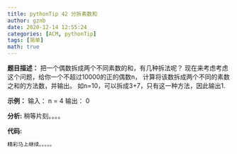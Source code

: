 ```yaml
---
title: pythonTip 42 分拆素数和
author: gznb
date: 2020-12-14 12:55:24
categories: [ACM, pythonTip]
tags: [简单]
math: true
---
```


**题目描述：**
把一个偶数拆成两个不同素数的和，有几种拆法呢？
现在来考虑考虑这个问题，给你一个不超过10000的正的偶数n，
计算将该数拆成两个不同的素数之和的方法数，并输出。
如n=10，可以拆成3+7，只有这一种方法，因此输出1.

**示例：**
输入：
n = 4
输出：
0


**分析:**
稍等片刻。。。。

**代码:**
```python
精彩马上继续。。。。。
```
